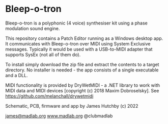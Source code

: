Bleep-o-tron
============

Bleep-o-tron is a polyphonic (4 voice) synthesiser kit using a phase modulation sound engine.

This repository contains a Patch Editor running as a Windows desktop app. It communicates with Bleep-o-tron over MIDI using System Exclusive messages. Typically it would be used with a USB-to-MIDI adapter that supports SysEx (not all of them do).

To install simply download the zip file and extract the contents to a target directory. No installer is needed - the app consists of a single executable and a DLL.

MIDI functionality is provided by DryWetMIDI - a .NET library to work with MIDI data and MIDI devices [copyright (c) 2018 Maxim Dobroselsky]. See https://github.com/melanchall/drywetmidi


Schematic, PCB, firmware and app by James Hutchby (c) 2022

james@madlab.org
www.madlab.org
@clubmadlab
